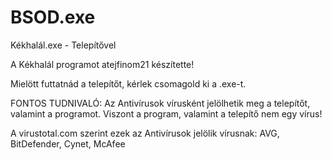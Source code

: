 # BSOD.exe
Kékhalál.exe - Telepítővel

A Kékhalál programot atejfinom21 készítette!

Mielött futtatnád a telepítőt, kérlek csomagold ki a .exe-t.

FONTOS TUDNIVALÓ: Az Antivírusok vírusként jelölhetik meg a telepítőt, valamint a programot. Viszont a program,
 valamint a telepítő nem egy vírus!

A virustotal.com szerint ezek az Antivírusok jelölik vírusnak: AVG, BitDefender, Cynet, McAfee

